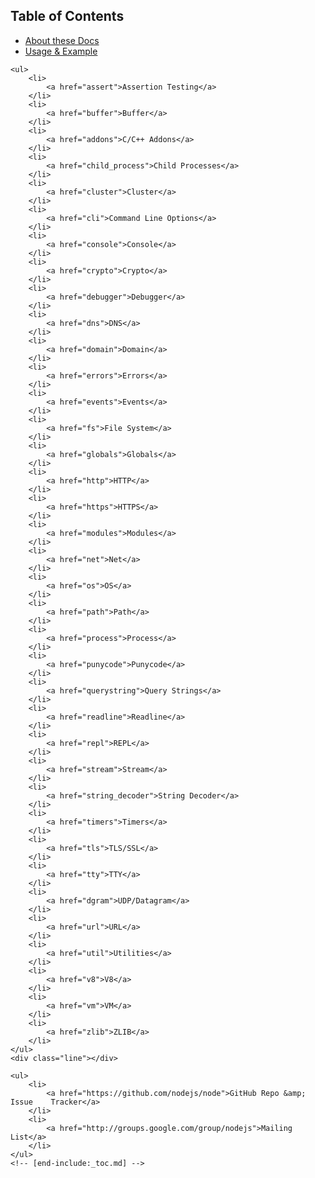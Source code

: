 <div id="toc">
	<h2>Table of Contents</h2>
</div>
<div id="apicontent">
	<!-- [start-include:_toc.md] -->
	<ul>
		<li>
			<a href="documentation">About these Docs</a>
		</li>
		<li>
			<a href="synopsis">Usage &amp; Example</a>
		</li>
	</ul>
	<div class="line"></div>
	
	<ul>
		<li>
			<a href="assert">Assertion Testing</a>
		</li>
		<li>
			<a href="buffer">Buffer</a>
		</li>
		<li>
			<a href="addons">C/C++ Addons</a>
		</li>
		<li>
			<a href="child_process">Child Processes</a>
		</li>
		<li>
			<a href="cluster">Cluster</a>
		</li>
		<li>
			<a href="cli">Command Line Options</a>
		</li>
		<li>
			<a href="console">Console</a>
		</li>
		<li>
			<a href="crypto">Crypto</a>
		</li>
		<li>
			<a href="debugger">Debugger</a>
		</li>
		<li>
			<a href="dns">DNS</a>
		</li>
		<li>
			<a href="domain">Domain</a>
		</li>
		<li>
			<a href="errors">Errors</a>
		</li>
		<li>
			<a href="events">Events</a>
		</li>
		<li>
			<a href="fs">File System</a>
		</li>
		<li>
			<a href="globals">Globals</a>
		</li>
		<li>
			<a href="http">HTTP</a>
		</li>
		<li>
			<a href="https">HTTPS</a>
		</li>
		<li>
			<a href="modules">Modules</a>
		</li>
		<li>
			<a href="net">Net</a>
		</li>
		<li>
			<a href="os">OS</a>
		</li>
		<li>
			<a href="path">Path</a>
		</li>
		<li>
			<a href="process">Process</a>
		</li>
		<li>
			<a href="punycode">Punycode</a>
		</li>
		<li>
			<a href="querystring">Query Strings</a>
		</li>
		<li>
			<a href="readline">Readline</a>
		</li>
		<li>
			<a href="repl">REPL</a>
		</li>
		<li>
			<a href="stream">Stream</a>
		</li>
		<li>
			<a href="string_decoder">String Decoder</a>
		</li>
		<li>
			<a href="timers">Timers</a>
		</li>
		<li>
			<a href="tls">TLS/SSL</a>
		</li>
		<li>
			<a href="tty">TTY</a>
		</li>
		<li>
			<a href="dgram">UDP/Datagram</a>
		</li>
		<li>
			<a href="url">URL</a>
		</li>
		<li>
			<a href="util">Utilities</a>
		</li>
		<li>
			<a href="v8">V8</a>
		</li>
		<li>
			<a href="vm">VM</a>
		</li>
		<li>
			<a href="zlib">ZLIB</a>
		</li>
	</ul>
	<div class="line"></div>
	
	<ul>
		<li>
			<a href="https://github.com/nodejs/node">GitHub Repo &amp; Issue 	Tracker</a>
		</li>
		<li>
			<a href="http://groups.google.com/group/nodejs">Mailing List</a>
		</li>
	</ul>
	<!-- [end-include:_toc.md] -->
</div>